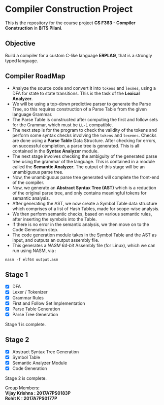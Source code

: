 # Compiler Construction Project
This is the repository for the course project **CS F363 - Compiler Construction** in **BITS Pilani**.

## Objective

Build a compiler for a custom C-like language **ERPLAG**, that is a strongly typed language.

## Compiler RoadMap
* Analyze the source code and convert it into `tokens` and `lexmes`, using a DFA for state to state transitions. This is the task of the **Lexical Analyzer**.<br/>
* We will be using a top-down predictive parser to generate the Parse Tree, so this requires construction of a Parse Table from the given language Grammar.
* The Parse Table is constructed after computing the first and follow sets for the Grammar, which must be `LL-1` compatible.
* The next step is for the program to check the validity of the tokens and perform some syntax checks involving the `tokens` and `lexemes`. Checks are done using a **Parse Table** Data Structure. After checking for errors, on successful completion, a parse tree is generated. This is all contained in the **Syntax Analyzer** module.<br/>
* The next stage involves checking the ambiguity of the generated parse tree using the grammar of the language. This is contained in a module called the **Semantic Analyzer**. The output of this stage will be an unambiguous parse tree.<br/>
* Now, the unambiguous parse tree generated will complete the front-end of the compiler.<br/>
* Now, we generate an **Abstract Syntax Tree (AST)** which is a reduction of the original parse tree, and only contains meaningful tokens for semantic analysis.
* After generating the AST, we now create a Symbol Table data structure which comprises of a list of Hash Tables, made for scope-wise analysis.
* We then perform semantic checks, based on various semantic rules, after inserting the symbols into the Table.
* If there is no error in the semantic analysis, we then move on to the Code Generation step.
* The code generation module takes in the Symbol Table and the AST as input, and outputs an output assembly file.
* This generates a _NASM 64-bit_ Assembly file (for Linux), which we can run using NASM, via :
```
nasm -f elf64 output.asm
```


## Stage 1
- [x] DFA
- [x] Lexer / Tokenizer
- [x] Grammar Rules
- [x] First and Follow Set Implementation
- [x] Parse Table Generation
- [x] Parse Tree Generation

Stage 1 is complete.

## Stage 2
- [x] Abstract Syntax Tree Generation
- [x] Symbol Table
- [x] Semantic Analyzer Module
- [x] Code Generation

Stage 2 is complete.

Group Members:<br/>
**Vijay Krishna : 2017A7PS0183P**<br/>
**Rohit K : 2017A7PS0177P**

